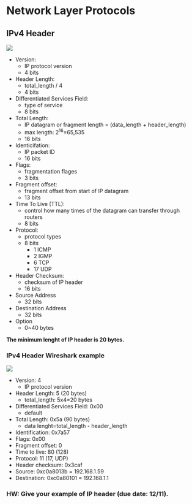 # Network Layer Protocols

## IPv4 Header
![](fig/IP4v-header.png)

- Version: 
    + IP protocol version
    + 4 bits
- Header Length: 
    + total_length / 4
    + 4 bits
- Differentiated Services Field: 
    + type of service
    + 8 bits
- Total Length: 
    + IP datagram or fragment length = (data_length + header_length)
    + max length: 2<sup>16</sup>=65,535
    + 16 bits
- Identicifation: 
    + IP packet ID
    + 16 bits
- Flags: 
    + fragmentation flages
    + 3 bits
- Fragment offset:
    + fragment offset from start of IP datagram
    + 13 bits
- Time To Live (TTL):
    + control how many times of the datagram can transfer through routers
    + 8 bits
- Protocol:
    + protocol types
    + 8 bits
        + 1 ICMP
        + 2 IGMP
        + 6 TCP
        + 17 UDP
- Header Checksum:
    + checksum of IP header
    + 16 bits
- Source Address
    + 32 bits
- Destination Address
    + 32 bits
- Option
    + 0~40 bytes

__The minimum lenght of IP header is 20 bytes.__

### IPv4 Header Wireshark example
![](fig/IP4v-header-ex.png)

- Version: 4
    + IP protocol version 
- Header Length: 5 (20 bytes)
    + total_length: 5x4=20 bytes
- Differentiated Services Field: 0x00
    + default
- Total Length: 0x5a (90 bytes)
    + data lenght=total_length - header_length
- Identification: 0x7a57
- Flags: 0x00
- Fragment offset: 0
- Time to live: 80 (128)
- Protocol: 11 (17, UDP)
- Header checksum: 0x3caf
- Source: 0xc0a8013b = 192.168.1.59
- Destination: 0xc0a80101 = 192.168.1.1

### HW: Give your example of IP header (due date: 12/11).
